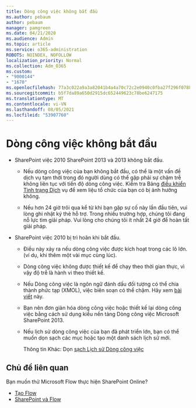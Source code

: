 ```yaml
---
title: Dòng công việc không bắt đầu
ms.author: pebaum
author: pebaum
manager: pamgreen
ms.date: 04/21/2020
ms.audience: Admin
ms.topic: article
ms.service: o365-administration
ROBOTS: NOINDEX, NOFOLLOW
localization_priority: Normal
ms.collection: Adm_O365
ms.custom:
- "9000144"
- "1670"
ms.openlocfilehash: 77a3c022a9a3a82041b4a4a70c72c2e0940c0fba27f296f07881e3abebf1e464
ms.sourcegitcommit: b5f7da89a650d2915dc652449623c78be6247175
ms.translationtype: MT
ms.contentlocale: vi-VN
ms.lasthandoff: 08/05/2021
ms.locfileid: "53907760"
---
```

# <a name="workflow-is-not-starting"></a>Dòng công việc không bắt đầu

- SharePoint việc 2010 SharePoint 2013 và 2013 không bắt đầu.

    - Nếu dòng công việc của bạn không bắt đầu, có thể là một vấn đề dịch vụ tạm thời trong đó người dùng có thể gặp phải sự chậm trễ không liên tục với tiến độ dòng công việc. Kiểm tra Bảng [điều khiển Tình trạng Dịch](https://admin.microsoft.com/AdminPortal/Home/servicehealth) vụ để xem liệu tổ chức của bạn có bị ảnh hưởng không.

    - Nếu hơn 24 giờ trôi qua kể từ khi bạn gặp sự cố này lần đầu tiên, vui lòng ghi nhật ký thẻ hỗ trợ. Trong nhiều trường hợp, chúng tôi đang nỗ lực tìm giải pháp. Vui lòng cho chúng tôi ít nhất 24 giờ để hoàn tất giải pháp.

- SharePoint việc 2010 bị trì hoãn khi bắt đầu.

    - Điều này xảy ra nếu dòng công việc được kích hoạt trong các lô lớn. (ví dụ, khi thêm một vài mục cùng lúc).

    - Dòng công việc không được thiết kế để chạy theo thời gian thực, vì vậy độ trễ là hành vi theo thiết kế.

   -  Nếu Dòng công việc là ngôn ngữ đánh dấu đối tượng có thể chia thành phức tạp (XMOL), việc biên soạn có thể chậm. Hãy xem [bài viết](https://support.microsoft.com//kb/3043697) này.

    - Bạn nên đơn giản hóa dòng công việc hoặc thiết kế lại dòng công việc bằng cách sử dụng kiểu nền tảng Dòng công việc Microsoft SharePoint 2013.

    - Nếu lịch sử dòng công việc của bạn đã phát triển lớn, bạn có thể muốn dọn sạch các mục hoặc tạo một danh sách lịch sử mới.

        Thông tin Khác: Dọn [sạch Lịch sử Dòng công việc](https://blogs.technet.microsoft.com/marj/2015/08/07/sharepoint-2010-workflows-best-practice-purge-workflow-history-list-items/)


## <a name="related-topics"></a>Chủ đề liên quan
Bạn muốn thử Microsoft Flow thực hiện SharePoint Online?
- [Tạo Flow](https://support.office.com/article/Create-a-flow-for-a-list-or-library-in-SharePoint-Online-or-OneDrive-for-Business-a9c3e03b-0654-46af-a254-20252e580d01) 
- [SharePoint và Flow](https://flow.microsoft.com/blog/sharepoint-and-flow/) 
